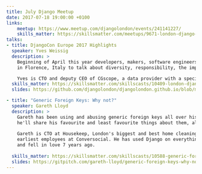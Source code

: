 ```yaml
---
title: July Django Meetup
date: 2017-07-18 19:00:00 +0100
links:
    meetup: https://www.meetup.com/djangolondon/events/241141227/
    skills_matter: https://skillsmatter.com/meetups/9671-london-django-july-meetup
talks:
- title: DjangoCon Europe 2017 Highlights
  speaker: Yves Weissig
  description: >
    Beginning of April this year developers, makers, software engineers, tinkerers, designers, hackers gathered
    in Florence, Italy to talk about diversity, responsibility, the importance of community and the future of Django.

    Yves is CTO and deputy CEO of CGscope, a data provider with a specific focus on bank governance.
  skills_matter: https://skillsmatter.com/skillscasts/10409-london-django-july-meetup
  slides: https://github.com/djangolondon/djangolondon.github.io/blob/main/_meetups/Slides/2017-07-18/DjangoCon-Europe-2017-Highlights.pdf

- title: "Generic Foreign Keys: Why not?"
  speaker: Gareth Lloyd
  description: >
    Gareth has been using and abusing generic foreign keys all over his current project. In this talk,
    he'll share his favourite and least favourite things about them, along with 3 years' worth of tips and pitfalls.
    
    Gareth is CTO at Housekeep, London's biggest and best home cleaning platform. Before that he was one of the
    earliest employees at Conversocial. He has used Django on everything he's built ever since he found it
    and fell in love 7 years ago.
    
  skills_matter: https://skillsmatter.com/skillscasts/10588-generic-foreign-keys-why-not 
  slides: https://gitpitch.com/gareth-lloyd/generic-foreign-keys-why-not
---
```

